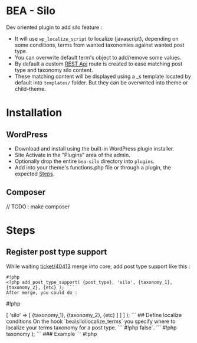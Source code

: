 # BEA - Silo

Dev oriented plugin to add silo feature :

* It will use `wp_localize_script` to localize (javascript), depending on some conditions, terms from wanted taxonomies against wanted post type.
* You can overwrite default term's object to add/remove some values.
* By default a custom [REST Api](https://bitbucket.org/beapi/bea-silo#markdown-header-rest-api) route is created to ease matching post type and taxonomy silo content.
* These matching content will be displayed using a _s template located by default into `templates/` folder. But they can be overwrited into theme or child-theme.

# Installation

## WordPress

* Download and install using the built-in WordPress plugin installer.
* Site Activate in the "Plugins" area of the admin.
* Optionally drop the entire `bea-silo` directory into `plugins`.
* Add into your theme's functions.php file or through a plugin, the expected [Steps](https://bitbucket.org/beapi/bea-silo#markdown-header-steps).

## Composer

// TODO : make composer

# Steps

## Register post type support

While waiting [ticket/40413](https://core.trac.wordpress.org/ticket/40413) merge into core, add post type support like this :
```
#!php
<?php add_post_type_support( {post_type}, 'silo', {taxonomy_1}, {taxonomy_2}, {etc} ); ```
After merge, you could do :
```
#!php
<?php register_post_type( {post_type}, [ 'supports' => [ 'silo' => [ {taxonomy_1}, {taxonomy_2}, {etc} ] ] ] ); ```

## Define localize conditions 

On the hook `bea\silo\localize_terms` you specify where to localize your terms taxonomy for a post type.
```
#!php
<?php
/**
 * Check custom conditions to check if to work on current taxonomy against current post type.
 *
 * @author Maxime CULEA
 *
 * @since 1.0.0
 *
 * @param bool $localize_taxonomy Whatever to localize terms against given taxonomy.
 * @param string $taxonomy The taxonomy name as context.
 * @param string $post_type The Post Type name as context.
 */
apply_filters( 'bea\silo\localize_terms', false, $taxonomy, $post_type )
```

### Example

```
#!php
<?php
/**
 * Depending on context, add the thematic silo
 *
 * @author Maxime CULEA
 *
 * @param $hide_or_display
 * @param $taxonomy
 * @param $post_type
 *
 * @return bool
 */
function bea_where_to_localize_thematic( $hide_or_display, $taxonomy, $post_type ) {
    return BEA_TAX_THEMATIC_NAME === $taxonomy && BEA_CPT_POST_NAME === $post_type && is_home() ? true : $hide_or_display;
}
add_filter( 'bea\silo\localize_terms', 'bea_where_to_localize_thematic', 10, 3 );
```

## Customize queried terms for the taxonomy

On the hook `bea\silo\term_query\args` you filter the args in order to retrieve the taxonomy's terms. By default `$args` has only `'hide_empty' => false`.
```
#!php 
<?php
/**
 * Filter the arguments to retrieve given taxonomy's terms.
 *
 * @author Maxime CULEA
 *
 * @since 1.0.0
 *
 * @param array $args Arguments for the WP_Term_Query or the get_terms();
 * @param string $taxonomy The taxonomy name as context.
 */
$args = apply_filters( 'bea\silo\term_query\args', $args, $taxonomy );
```

## Customize returned localized terms

On the hook `bea\silo\term_object` you filter the given array to add or remove some values from the current term for the given taxonomy and post type.
```
#!php
<?php
/**
 * Filter term object to add / delete some attributes.
 *
 * @author Maxime CULEA
 *
 * @since 1.0.0
 *
 * @param array $new_item The formatted term object for response.
 * @param \WP_Term $_term The term object.
 * @param string $taxonomy The taxonomy name as context.
 */
return apply_filters( 'bea\silo\term_object', $new_item, $_term, $_term->taxonomy );
```

### Example

```
#!php
<?php
/**
 * Add the term's color
 *
 * @author Maxime CULEA
 *
 * @param $new_item
 * @param \WP_Term $_term
 * @param $_taxonomy
 *
 * @return mixed
 */
function bea_silo_add_color( $new_item, \WP_Term $_term, $_taxonomy ) {
    if ( 0 == $new_item['level'] ) {
        $new_item['color'] = sprintf( '#%s', get_field( 'color', $_term, true ) );
    }

    return $new_item;
}
add_filter( 'bea\silo\term_object', 'bea_silo_add_color', 10, 3 );
```

# REST Api

// TODO : Finish rest api documentation !

# Changelog ##

## 1.0.0 - 11 Apr 2017
* Refactoring & reformatting.
* Update readme with usage & example.
* Add plugin's .pot.
* Init with boilerplate 2.1.6